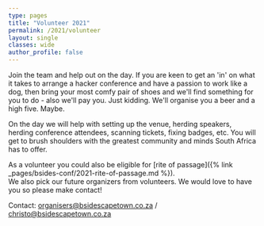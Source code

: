 ```yaml
---
type: pages
title: "Volunteer 2021"
permalink: /2021/volunteer
layout: single
classes: wide
author_profile: false
---
```


Join the team and help out on the day. If you are keen to get an 'in' on what it takes to arrange a hacker conference and have a passion to work like a dog, then bring your most comfy pair of shoes and we'll find something for you to do - also we'll pay you. Just kidding. We'll organise you a beer and a high five. Maybe.  

On the day we will help with setting up the venue, herding speakers, herding conference attendees, scanning tickets, fixing badges, etc. You will get to brush shoulders with the greatest community and minds South Africa has to offer.  

As a volunteer you could also be eligible for [rite of passage]({% link _pages/bsides-conf/2021-rite-of-passage.md %}).  
We also pick our future organizers from volunteers.
We would love to have you so please make contact!  

Contact: [organisers@bsidescapetown.co.za](mailto:organisers@bsidescapetown.co.za) / [christo@bsidescapetown.co.za](mailto:christo@bsidescapetown.co.za)